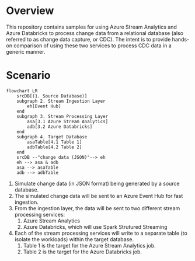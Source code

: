 # Overview

This repository contains samples for using Azure Stream Analytics and Azure Databricks to process change data from a relational database (also referred to as change data capture, or CDC). The intent is to provide hands-on comparison of using these two services to process CDC data in a generic manner.

# Scenario

```mermaid
flowchart LR
    srcDB[(1. Source Database)]
    subgraph 2. Stream Ingestion Layer
        eh[Event Hub]
    end
    subgraph 3. Stream Processing Layer
        asa[3.1 Azure Stream Analytics]
        adb[3.2 Azure Databricks]
    end
    subgraph 4. Target Database
        asaTable[4.1 Table 1]
        adbTable[4.2 Table 2]
    end
    srcDB --"change data (JSON)"--> eh
    eh --> asa & adb
    asa --> asaTable
    adb --> adbTable
```

1. Simulate change data (in JSON format) being generated by a source database.
2. The simulated change data will be sent to an Azure Event Hub for fast ingestion.
3. From the ingestion layer, the data will be sent to two different stream processing services:
    1. Azure Stream Analytics
    2. Azure Databricks, which will use Spark Strutured Streaming
4. Each of the stream processing services will write to a separate table (to isolate the workloads) within the target database.
    1. Table 1 is the target for the Azure Stream Analytics job.
    2. Table 2 is the target for the Azure Databricks job.